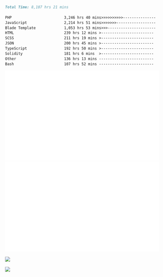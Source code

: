 <!--START_SECTION:waka-->

```markdown
Total Time: 8,107 hrs 21 mins

PHP                        3,246 hrs 40 mins>>>>>>>>>>---------------   39.38 %
JavaScript                 2,214 hrs 51 mins>>>>>>>------------------   26.87 %
Blade Template             1,053 hrs 53 mins>>>----------------------   12.78 %
HTML                       239 hrs 12 mins >------------------------   02.90 %
SCSS                       211 hrs 19 mins >------------------------   02.56 %
JSON                       200 hrs 45 mins >------------------------   02.44 %
TypeScript                 192 hrs 50 mins >------------------------   02.34 %
Solidity                   181 hrs 6 mins  >------------------------   02.20 %
Other                      136 hrs 13 mins -------------------------   01.65 %
Bash                       107 hrs 52 mins -------------------------   01.31 %
```

<!--END_SECTION:waka-->

![](https://raw.githubusercontent.com/DrMaxis/github-stats-transparent/output/generated/overview.svg)
![](https://raw.githubusercontent.com/DrMaxis/github-stats-transparent/output/generated/languages.svg)

![](https://git-readme-stats-drmaxis-projects.vercel.app/api?username=drmaxis&show_icons=true&theme=outrun&count_private=true&show=reviews,discussions_started,discussions_answered,prs_merged,prs_merged_percentage&custom_title=2024%20Github%20Rank)
 
<a href="https://count.getloli.com/"><img src="https://count.getloli.com/get/@:maxis-the-alchemist?theme=rule34"></a>
<!-- https://count.getloli.com/get/@alchemist?theme=rule34 -->
<br>

